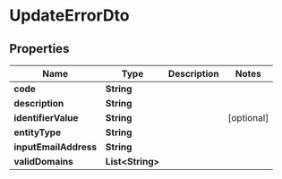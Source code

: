 

# UpdateErrorDto

## Properties

Name | Type | Description | Notes
------------ | ------------- | ------------- | -------------
**code** | **String** |  | 
**description** | **String** |  | 
**identifierValue** | **String** |  |  [optional]
**entityType** | **String** |  | 
**inputEmailAddress** | **String** |  | 
**validDomains** | **List&lt;String&gt;** |  | 



